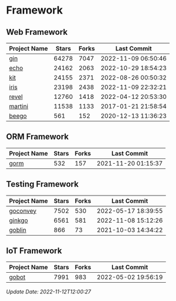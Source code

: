 # Framework

## Web Framework
| Project Name | Stars | Forks | Last Commit |
| ------------ | ----- | ----- | ----------- |
| [gin](https://github.com/gin-gonic/gin) | 64278 | 7047 | 2022-11-09 06:50:46 |
| [echo](https://github.com/labstack/echo) | 24162 | 2063 | 2022-10-29 18:54:23 |
| [kit](https://github.com/go-kit/kit) | 24155 | 2371 | 2022-08-26 00:50:32 |
| [iris](https://github.com/kataras/iris) | 23198 | 2438 | 2022-11-09 22:32:21 |
| [revel](https://github.com/revel/revel) | 12760 | 1418 | 2022-04-12 20:53:30 |
| [martini](https://github.com/go-martini/martini) | 11538 | 1133 | 2017-01-21 21:58:54 |
| [beego](https://github.com/astaxie/beego) | 561 | 152 | 2020-12-13 11:36:23 |

## ORM Framework
| Project Name | Stars | Forks | Last Commit |
| ------------ | ----- | ----- | ----------- |
| [gorm](https://github.com/jinzhu/gorm) | 532 | 157 | 2021-11-20 01:15:37 |

## Testing Framework
| Project Name | Stars | Forks | Last Commit |
| ------------ | ----- | ----- | ----------- |
| [goconvey](https://github.com/smartystreets/goconvey) | 7502 | 530 | 2022-05-17 18:39:55 |
| [ginkgo](https://github.com/onsi/ginkgo) | 6561 | 581 | 2022-11-08 15:12:26 |
| [goblin](https://github.com/franela/goblin) | 866 | 73 | 2021-10-03 14:34:22 |

## IoT Framework
| Project Name | Stars | Forks | Last Commit |
| ------------ | ----- | ----- | ----------- |
| [gobot](https://github.com/hybridgroup/gobot) | 7991 | 983 | 2022-05-02 19:56:19 |

*Update Date: 2022-11-12T12:00:27*